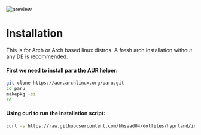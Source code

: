 ![preview](https://github.com/khsaad04/dotfiles/blob/hyprland/assets/preview.png?raw=true)

# Installation 

This is for Arch or Arch based linux distros. A fresh arch installation without any DE is recommended.

#### First we need to install paru the AUR helper:
```sh
git clone https://aur.archlinux.org/paru.git
cd paru
makepkg -si
cd
```

#### Using curl to run the installation script:
```sh
curl -s https://raw.githubusercontent.com/khsaad04/dotfiles/hyprland/install.sh | sh
```
